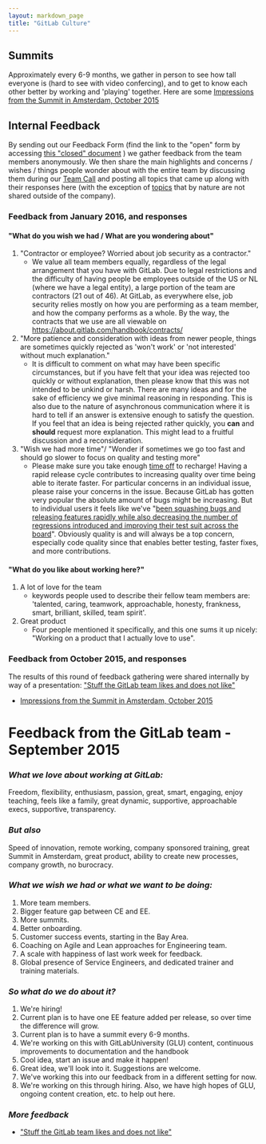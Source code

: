 ```yaml
---
layout: markdown_page
title: "GitLab Culture"
---
```


## Summits

Approximately every 6-9 months, we gather in person to see how tall everyone is (hard to see with video confercing), and to
get to know each other better by working and 'playing' together. Here are some
 [Impressions from the Summit in Amsterdam, October 2015](https://about.gitlab.com/2015/11/30/gitlab-summit-2015/)


## Internal Feedback

By sending out our Feedback Form (find the link to the "open" form by accessing
[this "closed" document](https://docs.google.com/document/d/12ZAACGeS2_nz6AFXqf78x9iv2LB_hyX9fcT4s9nJF4M/edit) )
we gather feedback from the team members anonymously. We then share the main highlights
and concerns / wishes / things people wonder about with the entire team by discussing
them during our [Team Call](https://about.gitlab.com/handbook/#team-call) and posting
all topics that came up along with their responses here (with the exception of
  [topics](https://about.gitlab.com/handbook/#general-guidelines) that by nature
  are not shared outside of the company).

### Feedback from January 2016, and responses

#### "What do you wish we had / What are you wondering about"

1. "Contractor or employee? Worried about job security as a contractor."
   * We value all team members equally, regardless of the legal arrangement that
   you have with GitLab. Due to legal restrictions and the difficulty of having
   people be employees outside of the US or NL (where we have a legal entity), a
   large portion of the team are contractors (21 out of 46). At GitLab, as everywhere
   else, job security relies mostly on how you are performing as a team member,
   and how the company performs as a whole. By the way, the contracts that we use
   are all viewable on https://about.gitlab.com/handbook/contracts/
1. "More patience and consideration with ideas from newer people, things are sometimes
quickly rejected as 'won't work' or 'not interested' without much explanation."
   * It is difficult to comment on what may have been specific circumstances,
   but if you have felt that your idea was rejected too quickly or without explanation,
   then please know that this was not intended to be unkind or harsh. There are
   many ideas and for the sake of efficiency we give minimal reasoning in responding.
   This is also due to the nature of asynchronous communication where it is hard
   to tell if an answer is extensive enough to satisfy the question. If you feel
   that an idea is being rejected rather quickly, you **can** and **should**
   request more explanation. This might lead to a fruitful discussion and a reconsideration.
 1. "Wish we had more time"/ "Wonder if sometimes we go too fast and should go slower
 to focus on quality and testing more"
    * Please make sure you take enough
    [time off](https://about.gitlab.com/handbook/#paid-time-off) to recharge!
    Having a rapid release cycle contributes to increasing quality over time being able to iterate faster. For
    particular concerns in an individual issue, please raise your concerns in the
    issue. Because GitLab has gotten very popular the absolute amount of bugs might be increasing.
    But to individual users it feels like we've "[been squashing bugs and releasing
    features rapidly while also decreasing the number of regressions introduced and
    improving their test suit across the board](https://news.ycombinator.com/item?id=11039966)".
    Obviously quality is and will always be a top concern, especially code quality
    since that enables better testing, faster fixes, and more contributions.

#### "What do you like about working here?"

1. A lot of love for the team
   * keywords people used to describe their fellow team members are: 'talented,
   caring, teamwork, approachable, honesty, frankness, smart, brilliant, skilled,
   team spirit'.
1. Great product
   * Four people mentioned it specifically, and this one sums it up nicely: "Working
   on a product that I actually love to use".

### Feedback from October 2015, and responses

The results of this round of feedback gathering were shared internally by way of a
presentation: ["Stuff the GitLab team likes and does not like"](https://docs.google.com/a/gitlab.com/presentation/d/1h9P8Vf_6fzPbLCCahvwtIF5j_cH54zsv9iRSseVZzl0/edit?usp=sharing)

* [Impressions from the Summit in Amsterdam, October 2015](https://about.gitlab.com/2015/11/30/gitlab-summit-2015/)



# Feedback from the GitLab team - September 2015

### _What we love about working at GitLab:_
Freedom, flexibility, enthusiasm, passion, great, smart, engaging,
enjoy teaching, feels like a family, great dynamic, supportive,
approachable execs, supportive, transparency.

### _But also_
Speed of innovation, remote working, company sponsored training,
great Summit in Amsterdam, great product, ability to create new processes,
company  growth, no burocracy.

### _What we wish we had or what we want to be doing:_
1. More team members.
2. Bigger feature gap between CE and EE.
3. More summits.
4. Better onboarding.
5. Customer success events, starting in the Bay Area.
6. Coaching on Agile and Lean approaches for Engineering team.
7. A scale with happiness of last work week for feedback.
8. Global presence of Service Engineers, and dedicated trainer and training materials.

### _So what do we do about it?_
1. We're hiring!
2. Current plan is to have one EE feature added per release, so over time the difference will grow.
3. Current plan is to have a summit every 6-9 months.
4. We're working on this with GitLabUniversity (GLU) content, continuous improvements to documentation and the handbook
5. Cool idea, start an issue and make it happen!
6. Great idea, we'll look into it. Suggestions are welcome.
7. We've working this into our feedback from in a different setting for now.
8. We're working on this through hiring. Also, we have high hopes of GLU, ongoing content creation, etc. to help out here.


### _More feedback_
* ["Stuff the GitLab team likes and does not like"](https://docs.google.com/a/gitlab.com/presentation/d/1h9P8Vf_6fzPbLCCahvwtIF5j_cH54zsv9iRSseVZzl0/edit?usp=sharing)
